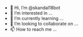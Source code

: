 - 👋 Hi, I’m @skandal18bot
- 👀 I’m interested in ...
- 🌱 I’m currently learning ...
- 💞️ I’m looking to collaborate on ...
- 📫 How to reach me ...

<!---
skandal18bot/skandal18bot is a ✨ special ✨ repository because its `README.md` (this file) appears on your GitHub profile.
You can click the Preview link to take a look at your changes.
--->
